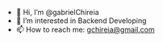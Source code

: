 - 👋 Hi, I’m @gabrielChireia
- 👀 I’m interested in Backend Developing
- 📫 How to reach me: gchireia@gmail.com

<!---
gabrielChireia/gabrielChireia is a ✨ special ✨ repository because its `README.md` (this file) appears on your GitHub profile.
You can click the Preview link to take a look at your changes.
--->
